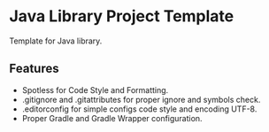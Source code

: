 # Java Library Project Template

Template for Java library.

## Features
- Spotless for Code Style and Formatting.
- .gitignore and .gitattributes for proper ignore and symbols check.
- .editorconfig for simple configs code style and encoding UTF-8.
- Proper Gradle and Gradle Wrapper configuration.
